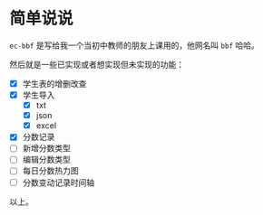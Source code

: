 # 简单说说

`ec-bbf` 是写给我一个当初中教师的朋友上课用的，他网名叫 `bbf` 哈哈。

然后就是一些已实现或者想实现但未实现的功能：

- [x] 学生表的增删改查
- [x] 学生导入
  - [x] txt
  - [x] json
  - [x] excel
- [x] 分数记录
- [ ] 新增分数类型
- [ ] 编辑分数类型
- [ ] 每日分数热力图
- [ ] 分数变动记录时间轴

以上。
